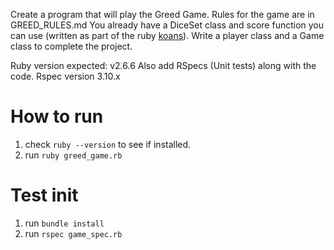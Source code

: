 Create a program that will play the Greed Game. Rules for the game are in GREED_RULES.md
You already have a DiceSet class and score function you can use (written as part of the ruby [koans](http://rubykoans.com/)). Write a player class and a Game class to complete the project.

Ruby version expected: v2.6.6
Also add RSpecs (Unit tests) along with the code. Rspec version 3.10.x


# How to run

1. check `ruby --version` to see if installed.
2. run `ruby greed_game.rb` 

# Test init

1. run `bundle install`
2. run `rspec game_spec.rb`